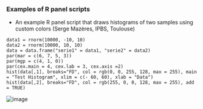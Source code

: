 ### Examples of R panel scripts
* An example R panel script that draws histograms of two samples using custom colors (Serge Mazères, IPBS, Toulouse)
```
data1 = rnorm(10000, -10, 10)
data2 = rnorm(10000, 10, 10)
data = data.frame("serie1" = data1, "serie2" = data2)
par(mar = c(6, 7, 5, 3))
par(mgp = c(4, 1, 0))
par(cex.main = 4, cex.lab = 3, cex.axis =2)
hist(data[,1], breaks="FD", col = rgb(0, 0, 255, 128, max = 255), main = "Test Histogram", xlim = c(- 60, 60), xlab = "Data")
hist(data[,2], breaks="FD", col = rgb(255, 0, 0, 128, max = 255), add = TRUE)
```

![image](https://user-images.githubusercontent.com/711344/123813087-e5906f00-d8f4-11eb-93fd-a67510b99c80.png)
